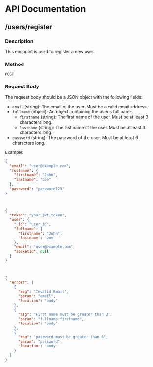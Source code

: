 # API Documentation

## /users/register

### Description
This endpoint is used to register a new user.

### Method
`POST`

### Request Body
The request body should be a JSON object with the following fields:

- `email` (string): The email of the user. Must be a valid email address.
- `fullname` (object): An object containing the user's full name.
  - `firstname` (string): The first name of the user. Must be at least 3 characters long.
  - `lastname` (string): The last name of the user. Must be at least 3 characters long.
- `password` (string): The password of the user. Must be at least 6 characters long.

Example:
```json
{
  "email": "user@example.com",
  "fullname": {
    "firstname": "John",
    "lastname": "Doe"
  },
  "password": "password123"
}



{
  "token": "your_jwt_token",
  "user": {
    "_id": "user_id",
    "fullname": {
      "firstname": "John",
      "lastname": "Doe"
    },
    "email": "user@example.com",
    "socketId": null
  }
}



{
  "errors": [
    {
      "msg": "Invalid Email",
      "param": "email",
      "location": "body"
    },
    {
      "msg": "First name must be greater than 3",
      "param": "fullname.firstname",
      "location": "body"
    },
    {
      "msg": "password must be greater than 6",
      "param": "password",
      "location": "body"
    }
  ]
}


